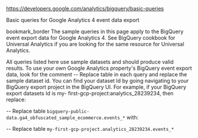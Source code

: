 https://developers.google.com/analytics/bigquery/basic-queries

Basic queries for Google Analytics 4 event data export

bookmark_border
The sample queries in this page apply to the BigQuery event export data for Google Analytics 4. See BigQuery cookbook for Universal Analytics if you are looking for the same resource for Universal Analytics.

All queries listed here use sample datasets and should produce valid results. To use your own Google Analytics property's BigQuery event export data, look for the comment -- Replace table in each query and replace the sample dataset id. You can find your dataset Id by going navigating to your BigQuery export project in the BigQuery UI. For example, if your BigQuery export datasets Id is my- first-gcp-project:analytics_28239234, then replace:


  -- Replace table
  `bigquery-public-data.ga4_obfuscated_sample_ecommerce.events_*`
with:


  -- Replace table
  `my-first-gcp-project.analytics_28239234.events_*`

